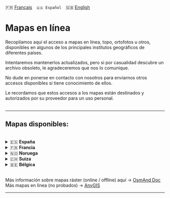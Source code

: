  🇫🇷 [Français](README.md)&emsp;`🇪🇸 Español`&emsp;🇬🇧 [English](README_EN.md)

# Mapas en línea

Recopilamos aquí el acceso a mapas en línea, topo, ortofotos u otros, disponibles en algunos de los principales institutos geográficos de diferentes países.

Intentaremos mantenerlos actualizados, pero si por casualidad descubre un archivo obsoleto, le agradeceremos que nos lo comunique.

No dude en ponerse en contacto con nosotros para enviarnos otros accesos disponibles si tiene conocimiento de ellos.

Le recordamos que estos accesos a los mapas están destinados y autorizados por su proveedor para un uso personal.<br><br>

---

## Mapas disponibles:
<br>

<!-- - 🇪🇸 [España](https://github.com/OsmAnd-Rendering/Online-Maps/blob/main/ES) -->

<details><summary>🇪🇸 <strong>España</strong></summary>

* [IGN mapa base](https://github.com/OsmAnd-Rendering/Online-Maps/blob/main/ES/ES%20IGN%20BASE.sqlitedb?raw=true)
* [IGN mapa topo](https://github.com/OsmAnd-Rendering/Online-Maps/blob/main/ES/ES%20IGN%20TOPO.sqlitedb?raw=true)
* [IGN Ortofotos](https://github.com/OsmAnd-Rendering/Online-Maps/blob/main/ES/ES%20IGN%20PNOA.sqlitedb?raw=true)

<details><summary> Catalunya </summary>

* [ICGC Mapa Topo](https://github.com/OsmAnd-Rendering/Online-Maps/blob/main/ES/CAT/CAT%20TOPO.sqlitedb?raw=true)
* [ICGC Mapa Topo Gris](https://github.com/OsmAnd-Rendering/Online-Maps/blob/main/ES/CAT/CAT%20TOPO%20GRIS.sqlitedb?raw=true)
* [ICGC Ortofotos](https://github.com/OsmAnd-Rendering/Online-Maps/blob/main/ES/CAT/CAT%20ORTO.sqlitedb?raw=true)
* [ICGC Ortofotos Gris](https://github.com/OsmAnd-Rendering/Online-Maps/blob/main/ES/CAT/CAT%20ORTO%20GRIS.sqlitedb?raw=true)
</details>

<details><summary> Comunitat Valenciana </summary>

* [ICV Mapa Topo](https://github.com/OsmAnd-Rendering/Online-Maps/blob/main/ES/CV/ICV%20TOPO.sqlitedb?raw=true)
* [ICV Ortofotos](https://github.com/OsmAnd-Rendering/Online-Maps/blob/main/ES/CV/ICV%20ORTOFOTOS%20MA.sqlitedb?raw=true)
</details>
</details>

<!-- <details>
<summary>🇪🇸 <strong>España</strong></summary>

* [IGN mapa base](https://github.com/OsmAnd-Rendering/Online-Maps/blob/main/ES/ES%20IGN%20BASE.sqlitedb?raw=true)
* [IGN mapa topo](https://github.com/OsmAnd-Rendering/Online-Maps/blob/main/ES/ES%20IGN%20TOPO.sqlitedb?raw=true)
* [IGN Ortofotos](https://github.com/OsmAnd-Rendering/Online-Maps/blob/main/ES/ES%20IGN%20PNOA.sqlitedb?raw=true)

<strong>comunidades autónomas</strong>

* [Catalunya](https://github.com/OsmAnd-Rendering/Online-Maps/blob/main/ES/CAT)
* [Comunitat Valenciana](https://github.com/OsmAnd-Rendering/Online-Maps/tree/main/ES/CV)
</details> -->

<details>
<summary>🇫🇷 <strong>Francia</strong></summary>

* [Carte de base IGN](https://github.com/OsmAnd-Rendering/Online-Maps/blob/main/FR/IGN%20Map.sqlitedb?raw=true)
* [Carte topographique IGN](https://github.com/OsmAnd-Rendering/Online-Maps/blob/main/FR/IGN%20SCAN25.sqlitedb?raw=true)
* [Orthophotos IGN](https://github.com/OsmAnd-Rendering/Online-Maps/blob/main/FR/IGN%20Orthophotos.sqlitedb?raw=true)
* [Pentes IGN](https://github.com/OsmAnd-Rendering/Online-Maps/blob/main/FR/IGN.Slopes.sqlitedb?raw=true)
</details>

<details>
<summary>🇳🇴 <strong>Noruega</strong></summary>

* [Finn Kart Norge](https://github.com/OsmAnd-Rendering/Online-Maps/blob/main/NO/Finn%20Kart%20Norge.sqlitedb?raw=true)
* [UtNo Topokart](https://github.com/OsmAnd-Rendering/Online-Maps/blob/main/NO/UtNo%20Topokart.sqlitedb?raw=true)
</details>

<details>
<summary>🇨🇭 <strong>Suiza</strong></summary>

* [Swiss Slopes](https://github.com/OsmAnd-Rendering/Online-Maps/blob/main/CH/Swiss%20Slopes.sqlitedb?raw=true)
* [Swiss Topo](https://github.com/OsmAnd-Rendering/Online-Maps/blob/main/CH/Swiss%20Topo.sqlitedb?raw=true)
</details>

<details>
<summary>🇧🇪 <strong>Bélgica</strong></summary>

* [NGI default map](https://github.com/OsmAnd-Rendering/Online-Maps/blob/main/BE/NGI%20Map.sqlitedb?raw=true)
* [NGI orthophotos](https://github.com/OsmAnd-Rendering/Online-Maps/blob/main/BE/NGI%20Orthophotos.sqlitedb?raw=true)
</details>

<!-- - 🇫🇷 [Francia](https://github.com/OsmAnd-Rendering/Online-Maps/blob/main/FR)
- 🇳🇴 [Noruega](https://github.com/OsmAnd-Rendering/Online-Maps/blob/main/NO)
- 🇨🇭 [Suiza](https://github.com/OsmAnd-Rendering/Online-Maps/blob/main/CH) -->

<br>


Más información sobre mapas ráster (online / offline) aquí → [OsmAnd Doc](https://osmand.net/docs/user/map/raster-maps)<br>
Más mapas en línea (no probados) → [AnyGIS](https://anygis.ru/Web/Html/Osmand_en)

---
